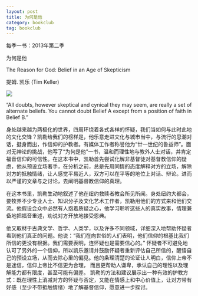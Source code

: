 ```yaml
---
layout: post
title: 为何是他
category: bookclub
tag: bookclub
---
```


每季一书：2013年第二季

为何是他 

The Reason for God: Belief in an Age of Skepticism 

提姆. 凯乐  (Tim Keller) 

<img src="http://media.wcec-home.org/image/bookclub/reasonForGod.png" >

“All doubts, however skeptical and cynical they may seem, are really a set of alternate beliefs. You cannot doubt Belief A except from a position of faith in Belief B.” 

身处越来越为两极化的世界，四周环绕着各式各样的怀疑，我们当如何与此时此地的文化交锋？凯勒给我们的榜样是，他乐意走进文化与城市当中，与流行的思潮对话，挺身而出，作信仰的护教者。有媒体工作者称誉他为“廿一世纪的鲁益师”。面对无神论的挑战，他写了“为何是他”一书，温和而理性地与教外人士对话，并肯定福音信仰的可信性。在这本书中，凯勒首先尝试化解非基督徒对基督教信仰的疑虑，他从预设立场著手，在分析之前，总是先用同情的态度解释对方的立场，解除对方的抵触情绪，让人感觉平易近人，双方可以在平等的地位上对话、辩论。进而以严谨的文章与之讨论，去阐明基督教信仰的真理。 

在这本书里，凯勒生动地叙述了他在纽约救赎者教会所见所闻。身处纽约大都会，要牧养不少专业人士、知识分子及文化艺术工作者，凯勒用他们的方式来和他们交流。他假设会众中必然有人抱着质疑之心，他学习聆听这些人的真实故事，情理兼备地把福音重述，劝说对方开放地接受恩典。 

他又取材于古典文学、哲学、人类学，以及许多不同领域，详细深入地帮助怀疑者看到他们真正的问题。他说：“我们在向世俗的人们表明，他们信仰的根基比我们所信的更没有根据。我们需要表明，连怀疑也是需要信心的。” 怀疑者不可避免地认可了另外的一个信仰，所以凯乐邀请并鼓励怀疑者重新评估自己所信的，醒悟自己的预设立场，从而去除心里的偏见。他的条理清楚的论证让人明白，信仰上帝不是迷信，信仰上帝比不信更为合理， 而且更帮助人谦卑，承认自己的理性以及理解能力都有限度，甚至可能有偏差。 
凯勒的方法和建议展示出一种有效的护教方式：既在理性上消减对方的怀疑与否定，又能在情感上和中心价值上，让对方带有好感（至少不带抵触情绪）地了解基督信仰，愿意进一步探讨。 
